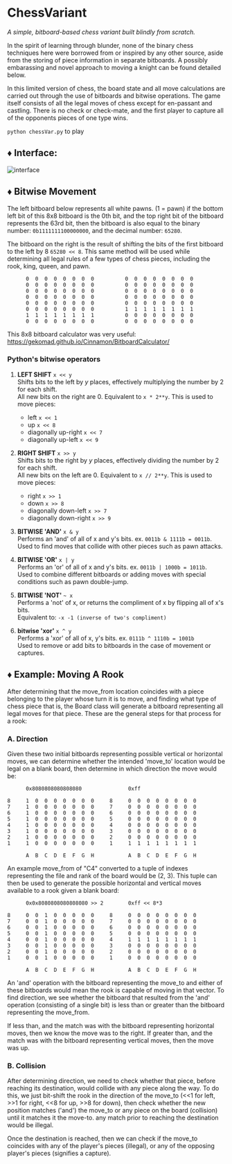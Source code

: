 # ChessVariant
*A simple, bitboard-based chess variant built blindly from scratch.*

In the spirit of learning through blunder, none of the binary chess techniques here were borrowed from or inspired by any other source, aside from the storing of piece information in separate bitboards. A possibly embarassing and novel approach to moving a knight can be found detailed below.

In this limited version of chess, the board state and all move calculations are carried out through the use of bitboards and bitwise operations. The game itself consists of all the legal moves of chess except for en-passant and castling. There is no check or check-mate, and the first player to capture all of the opponents pieces of one type wins.

`python chessVar.py` to play

## :diamonds: Interface:

![interface](https://github.com/flwrr/ChessVariant/assets/141792497/3a86d58c-3d19-4130-ace7-c81a703eef68)

## :diamonds: Bitwise Movement

   The left bitboard below represents all white pawns. (1 = pawn)
   if the bottom left bit of this 8x8 bitboard is the 0th bit,
   and the top right bit of the bitboard represents the 63rd bit,
   then the bitboard is also equal to the binary number:
   `0b1111111100000000`, and the decimal number: `65280`.

   The bitboard on the right is the result of shifting the bits
   of the first bitboard to the left by 8 `65280 << 8`. This same
   method will be used while determining all legal rules of a few
   types of chess pieces, including the rook, king, queen, and pawn.
```
      0  0  0  0  0  0  0  0          0  0  0  0  0  0  0  0
      0  0  0  0  0  0  0  0          0  0  0  0  0  0  0  0
      0  0  0  0  0  0  0  0          0  0  0  0  0  0  0  0
      0  0  0  0  0  0  0  0          0  0  0  0  0  0  0  0
      0  0  0  0  0  0  0  0          0  0  0  0  0  0  0  0
      0  0  0  0  0  0  0  0          1  1  1  1  1  1  1  1
      1  1  1  1  1  1  1  1          0  0  0  0  0  0  0  0
      0  0  0  0  0  0  0  0          0  0  0  0  0  0  0  0
```
   This 8x8 bitboard calculator was very useful:
   https://gekomad.github.io/Cinnamon/BitboardCalculator/

### Python's bitwise operators

1. **LEFT SHIFT** `x << y`<br>
   Shifts bits to the left by *y* places, effectively multiplying the number by 2 for each shift.<br>
   All new bits on the right are 0. Equivalent to `x * 2**y`. This is used to move pieces:
   * left `x << 1`
   * up `x << 8`
   * diagonally up-right `x << 7`
   * diagonally up-left `x << 9`


2. **RIGHT SHIFT** `x >> y`<br>
   Shifts bits to the right by *y* places, effectively dividing the number by 2 for each shift.<br>
   All new bits on the left are 0. Equivalent to `x // 2**y`. This is used to move pieces:
   * right `x >> 1`
   * down `x >> 8`
   * diagonally down-left `x >> 7`
   * diagonally down-right `x >> 9`
     

3.  **BITWISE 'AND'** `x & y`<br>
   Performs an 'and' of all of x and y's bits. ex. `0011b & 1111b = 0011b`.<br>
   Used to find moves that collide with other pieces such as pawn attacks.


4.  **BITWISE 'OR'** `x | y`<br>
   Performs an 'or' of all of x and y's bits. ex. `0011b | 1000b = 1011b`.<br>
   Used to combine different bitboards or adding moves with special conditions such as pawn double-jump.


5.  **BITWISE 'NOT'** `~ x`<br>
   Performs a 'not' of x, or returns the compliment of x by flipping all of x's bits.<br>
   Equivalent to: `-x -1 (inverse of two's compliment)`
   
7.  **bitwise 'xor'** `x ^ y`<br>
   Performs a 'xor' of all of x, y's bits. ex. `0111b ^ 1110b = 1001b`<br>
   Used to remove or add bits to bitboards in the case of movement or captures.

## :diamonds: Example: Moving A Rook

   After determining that the move_from location coincides with a
   piece belonging to the player whose turn it is to move, and finding
   what type of chess piece that is, the Board class will generate a
   bitboard representing all legal moves for that piece. These are the
   general steps for that process for a rook:

### A. Direction
   Given these two initial bitboards representing possible vertical or horizontal moves, we can determine whether the
   intended 'move_to' location would be legal on a blank board, then determine in which direction the move would be:
```
      0x8080808080808080               0xff

8     1  0  0  0  0  0  0  0     8     0  0  0  0  0  0  0  0
7     1  0  0  0  0  0  0  0     7     0  0  0  0  0  0  0  0
6     1  0  0  0  0  0  0  0     6     0  0  0  0  0  0  0  0
5     1  0  0  0  0  0  0  0     5     0  0  0  0  0  0  0  0
4     1  0  0  0  0  0  0  0     4     0  0  0  0  0  0  0  0
3     1  0  0  0  0  0  0  0     3     0  0  0  0  0  0  0  0
2     1  0  0  0  0  0  0  0     2     0  0  0  0  0  0  0  0
1     1  0  0  0  0  0  0  0     1     1  1  1  1  1  1  1  1

      A  B  C  D  E  F  G  H           A  B  C  D  E  F  G  H
```
   An example move_from of "C4" converted to a tuple of indexes
   representing the file and rank of the board would be (2, 3).
   This tuple can then be used to generate the possible
   horizontal and vertical moves available to a rook given
   a blank board:
```
      0x0x8080808080808080 >> 2        0xff << 8*3

8     0  0  1  0  0  0  0  0     8     0  0  0  0  0  0  0  0
7     0  0  1  0  0  0  0  0     7     0  0  0  0  0  0  0  0
6     0  0  1  0  0  0  0  0     6     0  0  0  0  0  0  0  0
5     0  0  1  0  0  0  0  0     5     0  0  0  0  0  0  0  0
4     0  0  1  0  0  0  0  0     4     1  1  1  1  1  1  1  1
3     0  0  1  0  0  0  0  0     3     0  0  0  0  0  0  0  0
2     0  0  1  0  0  0  0  0     2     0  0  0  0  0  0  0  0
1     0  0  1  0  0  0  0  0     1     0  0  0  0  0  0  0  0

      A  B  C  D  E  F  G  H           A  B  C  D  E  F  G  H
```
   An 'and' operation with the bitboard representing the move_to and
   either of these bitboards would mean the rook is capable of moving
   in that vector. To find direction, we see whether the bitboard
   that resulted from the 'and' operation (consisting of a single bit)
   is less than or greater than the bitboard representing the move_from.

   If less than, and the match was with the bitboard representing
   horizontal moves, then we know the move was to the right. If
   greater than, and the match was with the bitboard representing
   vertical moves, then the move was up.

### B. Collision
   After determining direction, we need to check whether that piece,
   before reaching its destination, would collide with any piece along
   the way. To do this, we just bit-shift the rook in the direction
   of the move_to (<<1 for left, >>1 for right, <<8 for up, >>8 for down),
   then check whether the new position matches ('and') the move_to or
   any piece on the board (collision) until it matches it the move-to.
   any match prior to reaching the destination would be illegal.

   Once the destination is reached, then we can check if the move_to
   coincides with any of the player's pieces (illegal), or any of the
   opposing player's pieces (signifies a capture).
